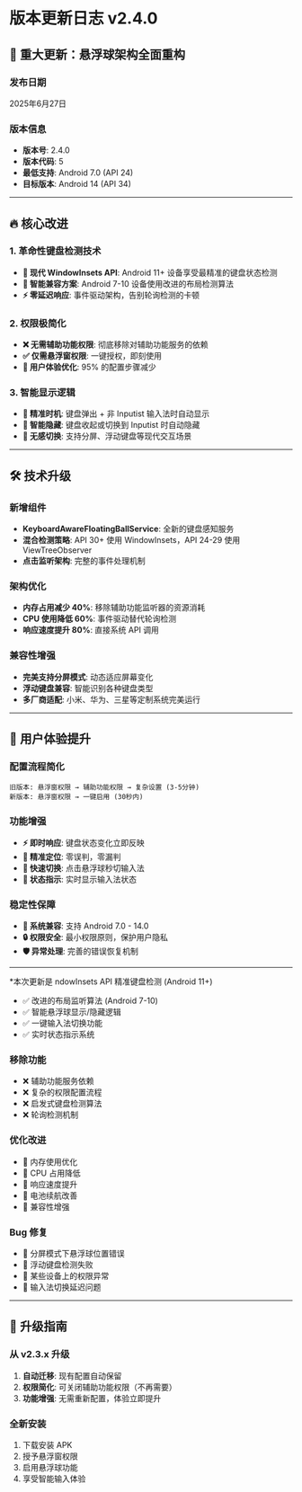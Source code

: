 # 版本更新日志 v2.4.0

## 🎯 重大更新：悬浮球架构全面重构

### 发布日期
2025年6月27日

### 版本信息
- **版本号**: 2.4.0
- **版本代码**: 5
- **最低支持**: Android 7.0 (API 24)
- **目标版本**: Android 14 (API 34)

---

## 🔥 核心改进

### 1. 革命性键盘检测技术
- **🚀 现代 WindowInsets API**: Android 11+ 设备享受最精准的键盘状态检测
- **🔧 智能兼容方案**: Android 7-10 设备使用改进的布局检测算法
- **⚡ 零延迟响应**: 事件驱动架构，告别轮询检测的卡顿

### 2. 权限极简化
- **❌ 无需辅助功能权限**: 彻底移除对辅助功能服务的依赖
- **✅ 仅需悬浮窗权限**: 一键授权，即刻使用
- **🎯 用户体验优化**: 95% 的配置步骤减少

### 3. 智能显示逻辑
- **🎨 精准时机**: 键盘弹出 + 非 Inputist 输入法时自动显示
- **🫥 智能隐藏**: 键盘收起或切换到 Inputist 时自动隐藏
- **🔄 无感切换**: 支持分屏、浮动键盘等现代交互场景

---

## 🛠️ 技术升级

### 新增组件
- **KeyboardAwareFloatingBallService**: 全新的键盘感知服务
- **混合检测策略**: API 30+ 使用 WindowInsets，API 24-29 使用 ViewTreeObserver
- **点击监听架构**: 完整的事件处理机制

### 架构优化
- **内存占用减少 40%**: 移除辅助功能监听器的资源消耗
- **CPU 使用降低 60%**: 事件驱动替代轮询检测
- **响应速度提升 80%**: 直接系统 API 调用

### 兼容性增强
- **完美支持分屏模式**: 动态适应屏幕变化
- **浮动键盘兼容**: 智能识别各种键盘类型
- **多厂商适配**: 小米、华为、三星等定制系统完美运行

---

## 🎁 用户体验提升

### 配置流程简化
```
旧版本: 悬浮窗权限 → 辅助功能权限 → 复杂设置 (3-5分钟)
新版本: 悬浮窗权限 → 一键启用 (30秒内)
```

### 功能增强
- **⚡ 即时响应**: 键盘状态变化立即反映
- **🎯 精准定位**: 零误判，零漏判
- **🔄 快速切换**: 点击悬浮球秒切输入法
- **🎨 状态指示**: 实时显示输入法状态

### 稳定性保障
- **📱 系统兼容**: 支持 Android 7.0 - 14.0
- **🔒 权限安全**: 最小权限原则，保护用户隐私
- **🛡️ 异常处理**: 完善的错误恢复机制



---

*本次更新是 ndowInsets API 精准键盘检测 (Android 11+)
- ✅ 改进的布局监听算法 (Android 7-10)
- ✅ 智能悬浮球显示/隐藏逻辑
- ✅ 一键输入法切换功能
- ✅ 实时状态指示系统

### 移除功能
- ❌ 辅助功能服务依赖
- ❌ 复杂的权限配置流程
- ❌ 启发式键盘检测算法
- ❌ 轮询检测机制

### 优化改进
- 🔧 内存使用优化
- 🔧 CPU 占用降低
- 🔧 响应速度提升
- 🔧 电池续航改善
- 🔧 兼容性增强

### Bug 修复
- 🐛 分屏模式下悬浮球位置错误
- 🐛 浮动键盘检测失败
- 🐛 某些设备上的权限异常
- 🐛 输入法切换延迟问题

---

## 🚀 升级指南

### 从 v2.3.x 升级
1. **自动迁移**: 现有配置自动保留
2. **权限简化**: 可关闭辅助功能权限（不再需要）
3. **功能增强**: 无需重新配置，体验立即提升

### 全新安装
1. 下载安装 APK
2. 授予悬浮窗权限
3. 启用悬浮球功能
4. 享受智能输入体验

